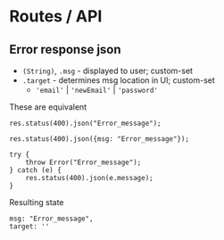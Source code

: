 # Routes / API

## Error response json

- `(String)`, `.msg` - displayed to user; custom-set
- `.target` - determines msg location in UI; custom-set
  - `'email'` | `'newEmail'` | `'password'`

These are equivalent

```
res.status(400).json("Error_message");

res.status(400).json({msg: "Error_message"});

try {
	throw Error("Error_message");
} catch (e) {
	res.status(400).json(e.message);
}
```

Resulting state

```
msg: "Error_message",
target: ''
```
